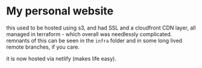 # My personal website

this used to be hosted using s3, and had SSL and a cloudfront CDN layer, all managed in terraform - which overall was needlessly complicated. remnants of this can be seen in the `infra` folder and in some long lived remote branches, if you care.    
  
it is now hosted via netlify (makes life easy).
